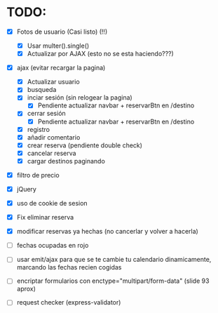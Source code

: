 # TODO:
- [X] Fotos de usuario (Casi listo) (!!)
  - [X] Usar multer().single()
  - [X] Actualizar por AJAX (esto no se esta haciendo???)
- [X] ajax (evitar recargar la pagina)
  - [X] Actualizar usuario
  - [X] busqueda
  - [X] inciar sesión (sin relogear la pagina)
    - [X] Pendiente actualizar navbar + reservarBtn en /destino
  - [X] cerrar sesión
    - [X] Pendiente actualizar navbar + reservarBtn en /destino
  - [X] registro
  - [X] añadir comentario
  - [X] crear reserva (pendiente double check)
  - [X] cancelar reserva
  - [X] cargar destinos paginando
- [X] filtro de precio
- [X] jQuery
- [X] uso de cookie de sesion
- [X] Fix eliminar reserva
- [X] modificar reservas ya hechas (no cancerlar y volver a hacerla)  
- [ ] fechas ocupadas en rojo
- [ ] usar emit/ajax para que se te cambie tu calendario dinamicamente, marcando las fechas recien cogidas
- [ ] encriptar formularios con enctype="multipart/form-data" (slide 93 aprox)
- [ ] request checker (express-validator)

